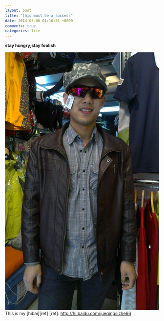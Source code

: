 ```yaml
---
layout: post
title: "this must be a success"
date: 2014-03-06 01:18:31 +0800
comments: true
categories: life
---
```


**stay hungry,stay foolish**

<!--more-->

![myimages](/images/zhaoliang.jpg)
This is my [hibai][ref]
[ref]: http://hi.baidu.com/jueqingsizhe66
